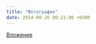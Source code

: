 ```yaml
---
title: "Фотография"
date: 2014-09-26 00:21:00 +0300
---
```



[Вложение](https://vk.com/photo41076938_340589229)
